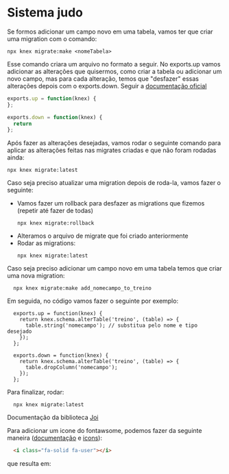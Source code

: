# Sistema judo

Se formos adicionar um campo novo em uma tabela, vamos ter que criar uma migration com o comando:

~~~
npx knex migrate:make <nomeTabela>
~~~

Esse comando criara um arquivo no formato a seguir. No exports.up vamos adicionar as alterações que quisermos, como criar a tabela ou adicionar um novo campo, mas para cada alteração, temos que "desfazer" essas alterações depois com o exports.down. Seguir a [documentação oficial](https://knexjs.org/guide/)


~~~javascript
exports.up = function(knex) {
};

exports.down = function(knex) {
  return 
};
~~~

Após fazer as alterações desejadas, vamos rodar o seguinte comando para aplicar as alterações feitas nas migrates criadas e que não foram rodadas ainda:

~~~
npx knex migrate:latest
~~~

Caso seja preciso atualizar uma migration depois de roda-la, vamos fazer o seguinte:
  - Vamos fazer um rollback para desfazer as migrations que fizemos (repetir até fazer de todas)
    ~~~
    npx knex migrate:rollback
    ~~~
  - Alteramos o arquivo de migrate que foi criado anteriormente
  - Rodar as migrations:
    ~~~
    npx knex migrate:latest
    ~~~

Caso seja preciso adicionar um campo novo em uma tabela temos que criar uma nova migration:

  ~~~
    npx knex migrate:make add_nomecampo_to_treino
  ~~~

Em seguida, no código vamos fazer o seguinte por exemplo:

  ~~~
    exports.up = function(knex) {
      return knex.schema.alterTable('treino', (table) => {
        table.string('nomecampo'); // substitua pelo nome e tipo desejado
      });
    };

    exports.down = function(knex) {
      return knex.schema.alterTable('treino', (table) => {
        table.dropColumn('nomecampo');
      });
    };
  ~~~

Para finalizar, rodar:
  ~~~
    npx knex migrate:latest
  ~~~

Documentação da biblioteca [Joi](https://joi.dev/api/?v=17.13.3#introduction)

Para adicionar um icone do fontawsome, podemos fazer da seguinte maneira ([documentação](https://docs.fontawesome.com/web/add-icons/how-to) e [icons](https://fontawesome.com/search)):
~~~html
  <i class="fa-solid fa-user"></i>
~~~
que resulta em: <i class="fa-solid fa-user"></i>